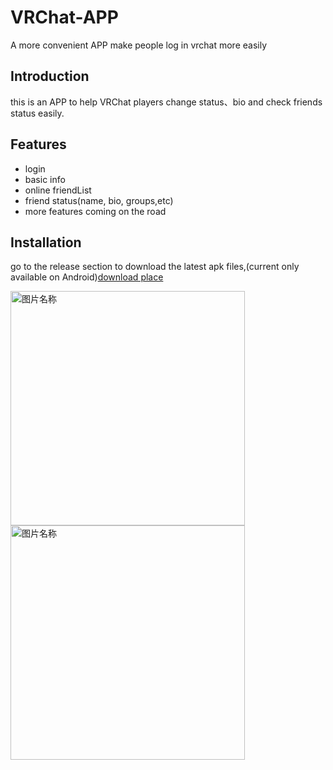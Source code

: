 # VRChat-APP

A more convenient APP make people log in vrchat more easily

## Introduction

this is an APP to help VRChat players change status、bio and check friends status easily.

## Features

- login
- basic info
- online friendList
- friend status(name, bio, groups,etc)
- more features coming on the road

## Installation

go to the release section to download the latest apk files,(current only available on Android)[download place](https://github.com/LastStranger/vrchat-app/releases)

 <img src="https://github.com/LastStranger/vrchat-app/assets/29811304/870c5f12-b938-47a8-b24d-444ab002b164" width = "375" alt="图片名称" align=center />
 <img src="https://github.com/LastStranger/vrchat-app/assets/29811304/5da2bdf1-4242-4d5d-8704-3ea1bf5e123a" width = "375" alt="图片名称" align=center />
